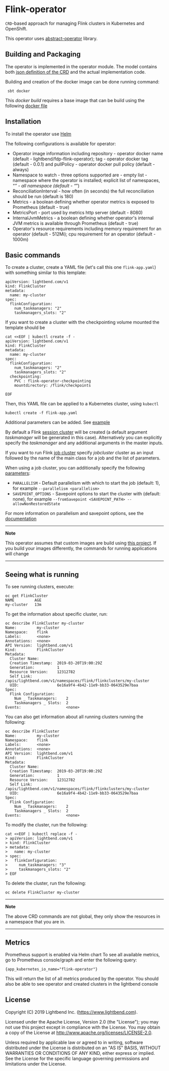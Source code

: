 # Flink-operator


`CRD`-based approach for managing Flink clusters in Kubernetes and OpenShift.

This operator uses [abstract-operator](https://github.com/jvm-operators/abstract-operator) library.

## Building and Packaging

The operator is implemented in the operator module. The model contains both
[json definition of the CRD](operator/resources/schema/flinkCluster.json) and the actual
implementation code.

Building and creation of the docker image can be done running command:
````
 sbt docker 
````
This _docker build_ requires a base image that can be build using the following [docker file](./Dockerfile)

## Installation

To install the operator use [Helm](helm/flink-operator)

The following configurations is available for operator:
* Operator image information including repository - operator docker name (default - lightbend/fdp-flink-operator); tag - operator docker tag (default - 0.0.1) and pullPolicy - operator docker pull policy (default - always)
* Namespace to watch - three options supported are - empty list - namespace where the operator is installed; explicit list of namespaces, “*” - all namespace (default - “*”)
* ReconciliationInterval - how often (in seconds) the full reconciliation should be run (default is 180)
* Metrics - a boolean defining whether operator metrics is exposed to Prometheus (default - true)
* MetricsPort - port used by metrics http server (default - 8080)
* InternalJvmMetrics - a boolean defining whether operator's internal JVM metrics is available through Prometheus (default - true)
* Operator's resource requirements including memory requirement for an operator (default - 512Mi); cpu requirement for an operator (default - 1000m)

## Basic commands

To create a cluster, create a YAML file (let's call this one `flink-app.yaml`) with something similar to this template:
```
apiVersion: lightbend.com/v1
kind: FlinkCluster
metadata:
  name: my-cluster
spec:
  flinkConfiguration:
    num_taskmanagers: "2"
    taskmanagers_slots: "2"

```

If you want to create a cluster with the checkpointing volume mounted the template should be

````
cat <<EOF | kubectl create -f -
apiVersion: lightbend.com/v1
kind: FlinkCluster
metadata:
  name: my-cluster
spec:
  flinkConfiguration:
    num_taskmanagers: "2"
    taskmanagers_slots: "2"
  checkpointing:
    PVC : flink-operator-checkpointing
    mountdirectory: /flink/checkpoints
    
EOF
````

Then, this YAML file can be applied to a Kubernetes cluster, using `kubectl`
```
kubectl create -f flink-app.yaml
```

Additional parameters can be added. See [example](yaml/cluster_complete.yaml)

By default a Flink [session cluster](https://ci.apache.org/projects/flink/flink-docs-stable/ops/deployment/kubernetes.html#flink-session-cluster-on-kubernetes) will be created
(a default argument *taskmanager* will be generated in this case).
Alternatively you can explicitly specify the *taskmanager* and any additional arguments in the master inputs.

If you want to run Flink [job cluster](https://ci.apache.org/projects/flink/flink-docs-stable/ops/deployment/kubernetes.html#flink-job-cluster-on-kubernetes) specify
*jobcluster* cluster as an input followed by the name of the main class for a job and the list of parameters.

When using a job cluster, you can additionally specify the following [parameters](https://github.com/apache/flink/tree/release-1.7/flink-container/docker#deploying-via-docker-compose):
* `PARALLELISM` - Default parallelism with which to start the job (default: 1), for example `--parallelism <parallelism>`
* `SAVEPOINT_OPTIONS` - Savepoint options to start the cluster with (default: none), for example `--fromSavepoint <SAVEPOINT_PATH> --allowNonRestoredState`

For more information on parallelism and savepoint options, see the [documentation](https://ci.apache.org/projects/flink/flink-docs-stable/ops/cli.html#usage)

---
**Note**

This operator assumes that custom images are build using [this project](https://github.com/lightbend/fdp-flink-build).
If you build your images differently, the commands for running applications will change

---

## Seeing what is running

To see running clusters, execute:

````
oc get FlinkCluster
NAME         AGE
my-cluster   13m
```` 

To get the information about specific cluster, run:

````
oc describe FlinkCluster my-cluster
Name:         my-cluster
Namespace:    flink
Labels:       <none>
Annotations:  <none>
API Version:  lightbend.com/v1
Kind:         FlinkCluster
Metadata:
  Cluster Name:        
  Creation Timestamp:  2019-03-20T19:00:29Z
  Generation:          1
  Resource Version:    12312782
  Self Link:           /apis/lightbend.com/v1/namespaces/flink/flinkclusters/my-cluster
  UID:                 6e16a9f4-4b42-11e9-bb33-0643529e7baa
Spec:
  Flink Configuration:
    Num _ Taskmanagers:    2
    Taskmanagers _ Slots:  2
Events:                    <none>
````
You can also get information about all running clusters running the following:
````
oc describe FlinkCluster
Name:         my-cluster
Namespace:    flink
Labels:       <none>
Annotations:  <none>
API Version:  lightbend.com/v1
Kind:         FlinkCluster
Metadata:
  Cluster Name:        
  Creation Timestamp:  2019-03-20T19:00:29Z
  Generation:          1
  Resource Version:    12312782
  Self Link:           /apis/lightbend.com/v1/namespaces/flink/flinkclusters/my-cluster
  UID:                 6e16a9f4-4b42-11e9-bb33-0643529e7baa
Spec:
  Flink Configuration:
    Num _ Taskmanagers:    2
    Taskmanagers _ Slots:  2
Events:                    <none>
````

To modify the cluster, run the following:
````
cat <<EOF | kubectl replace -f -
> apiVersion: lightbend.com/v1
> kind: FlinkCluster
> metadata:
>   name: my-cluster
> spec:
>   flinkConfiguration:
>     num_taskmanagers: "3"
>     taskmanagers_slots: "2"
> EOF
````

To delete the cluster, run the following:
````
oc delete FlinkCluster my-cluster
````

---
**Note**

The above CRD commands are not global, they only show the resources in a namespace that you are in.

---

## Metrics

Prometheus support is enabled via Helm chart
To see all available metrics, go to Prometheus console/graph and enter the following query:
````
{app_kubernetes_io_name="flink-operator"}
````
This will return the list of all metrics produced by the operator.
You should also be able to see operator and created clusters in the lightbend console

## License

Copyright (C) 2019 Lightbend Inc. (https://www.lightbend.com).

Licensed under the Apache License, Version 2.0 (the "License"); you may not use this project except in compliance with the License. You may obtain a copy of the License at http://www.apache.org/licenses/LICENSE-2.0.

Unless required by applicable law or agreed to in writing, software distributed under the License is distributed on an "AS IS" BASIS, WITHOUT WARRANTIES OR CONDITIONS OF ANY KIND, either express or implied. See the License for the specific language governing permissions and limitations under the License.
